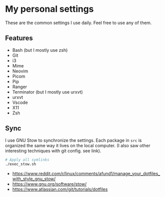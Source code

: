# My personal settings

These are the common settings I use daily.
Feel free to use any of them.

## Features

- Bash (but I mostly use zsh)
- Git
- i3
- Mime
- Neovim
- Picom
- Pip
- Ranger
- Terminator (but I mostly use urxvt)
- urxvt
- Vscode
- X11
- Zsh

## Sync

I use GNU Stow to synchronize the settings. Each package in `src` is organized the same way it lives on the local computer. (I also saw other interesting techniques with git config. see link).

```bash
# Apply all symlinks
./exec_stow.sh
```

- <https://www.reddit.com/r/linux/comments/afund1/manage_your_dotfiles_with_style_gnu_stow/>
- <https://www.gnu.org/software/stow/>
- <https://www.atlassian.com/git/tutorials/dotfiles>
